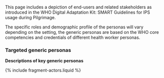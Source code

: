 ---
---

This page includes a depiction of end-users and related stakeholders as introduced in the WHO Digital Adaptation Kit: SMART Guidelines for IPS usage during Pilgrimage.

The specific roles and demographic profile of the personas will vary depending on the setting, the generic personas are based on the WHO core competencies and credentials of different health worker personas.


### Targeted generic personas


**Descriptions of key generic personas**

{% include fragment-actors.liquid %}

<br/>